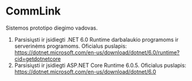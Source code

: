 # CommLink
 
Sistemos prototipo diegimo vadovas.

 1. Parsisiųsti ir įsidiegti .NET 6.0 Runtime darbalaukio programoms ir serverinėms programoms. Oficialus puslapis: https://dotnet.microsoft.com/en-us/download/dotnet/6.0/runtime?cid=getdotnetcore
 2. Parsisiųsti ir įsidiegti ASP.NET Core Runtime 6.0.5. Oficialus puslapis: https://dotnet.microsoft.com/en-us/download/dotnet/6.0
